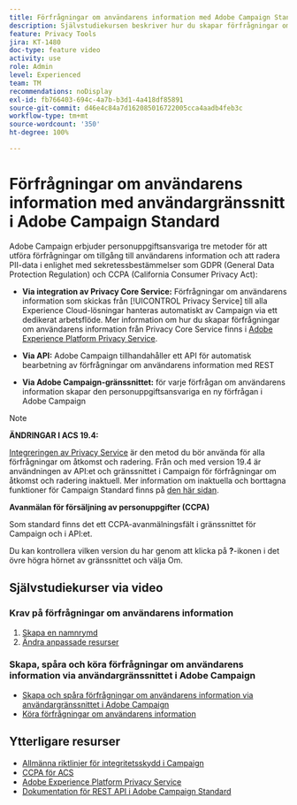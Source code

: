 ```yaml
---
title: Förfrågningar om användarens information med Adobe Campaign Standard (ACS) – översikt
description: Självstudiekursen beskriver hur du skapar förfrågningar om användarens information via Adobe Campaign Standard.
feature: Privacy Tools
jira: KT-1480
doc-type: feature video
activity: use
role: Admin
level: Experienced
team: TM
recommendations: noDisplay
exl-id: fb766403-694c-4a7b-b3d1-4a418df85891
source-git-commit: d46e4c84a7d162085016722005cca4aadb4feb3c
workflow-type: tm+mt
source-wordcount: '350'
ht-degree: 100%

---
```


# Förfrågningar om användarens information med användargränssnitt i Adobe Campaign Standard

Adobe Campaign erbjuder personuppgiftsansvariga tre metoder för att utföra förfrågningar om tillgång till användarens information och att radera PII-data i enlighet med sekretessbestämmelser som GDPR (General Data Protection Regulation) och CCPA (California Consumer Privacy Act):

* **Via integration av Privacy Core Service:** Förfrågningar om användarens information som skickas från [!UICONTROL Privacy Service] till alla Experience Cloud-lösningar hanteras automatiskt av Campaign via ett dedikerat arbetsflöde. Mer information om hur du skapar förfrågningar om användarens information från Privacy Core Service finns i [Adobe Experience Platform Privacy Service](https://developer.adobe.com/apis/experienceplatform/gdpr.html).

* **Via API:** Adobe Campaign tillhandahåller ett API för automatisk bearbetning av förfrågningar om användarens information med REST

* **Via Adobe Campaign-gränssnittet:** för varje förfrågan om användarens information skapar den personuppgiftsansvariga en ny förfrågan i Adobe Campaign

>[!NOTE]
>
> **ÄNDRINGAR I ACS 19.4:**
> 
> [Integreringen av Privacy Service](https://developer.adobe.com/apis/experienceplatform/gdpr.html) är den metod du bör använda för alla förfrågningar om åtkomst och radering. Från och med version 19.4 är användningen av API:et och gränssnittet i Campaign för förfrågningar om åtkomst och radering inaktuell. Mer information om inaktuella och borttagna funktioner för Campaign Standard finns på [den här sidan](https://experienceleague.adobe.com/docs/campaign-standard/using/release-notes/deprecated-features.html?lang=sv).
>
>**Avanmälan för försäljning av personuppgifter (CCPA)**
>
> Som standard finns det ett CCPA-avanmälningsfält i gränssnittet för Campaign och i API:et.
>
> Du kan kontrollera vilken version du har genom att klicka på **?**-ikonen i det övre högra hörnet av gränssnittet och välja Om.

## Självstudiekurser via video

### Krav på förfrågningar om användarens information

1. [Skapa en namnrymd](/help/privacy/namespaces-for-privacy-requests.md)
1. [Ändra anpassade resurser](/help/privacy/custom-resources-for-privacy-requests.md)

### Skapa, spåra och köra förfrågningar om användarens information via användargränssnittet i Adobe Campaign

* [Skapa och spåra förfrågningar om användarens information via användargränssnittet i Adobe Campaign](/help/privacy/create-and-track-privacy-requests.md)
* [Köra förfrågningar om användarens information](/help/privacy/execute-privacy-requests.md)

## Ytterligare resurser

* [Allmänna riktlinjer för integritetsskydd i Campaign](https://experienceleague.adobe.com/docs/campaign-classic/using/getting-started/privacy/privacy-management.html?lang=sv#getting-started)
* [CCPA för ACS](https://experienceleague.adobe.com/docs/campaign-standard/using/getting-started/privacy/privacy-requests.html?lang=sv#privacy-requests)
* [Adobe Experience Platform Privacy Service](https://developer.adobe.com/apis/experienceplatform/gdpr.html)
* [Dokumentation för REST API i Adobe Campaign Standard](https://final-docs.campaign.adobe.com/doc/standard/en/api/ACS_API.html#privacy-management)
